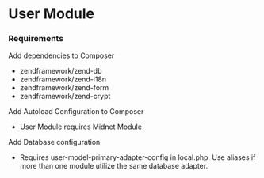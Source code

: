 # User Module

### Requirements

Add dependencies to Composer
- zendframework/zend-db
- zendframework/zend-i18n
- zendframework/zend-form
- zendframework/zend-crypt

Add Autoload Configuration to Composer
- User Module requires Midnet Module

Add Database configuration
- Requires user-model-primary-adapter-config in local.php.  Use aliases if more than one module utilize the same database adapter.


